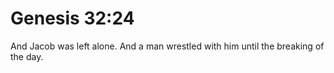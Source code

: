 # Genesis 32:24

And Jacob was left alone. And a man wrestled with him until the breaking of the day.
